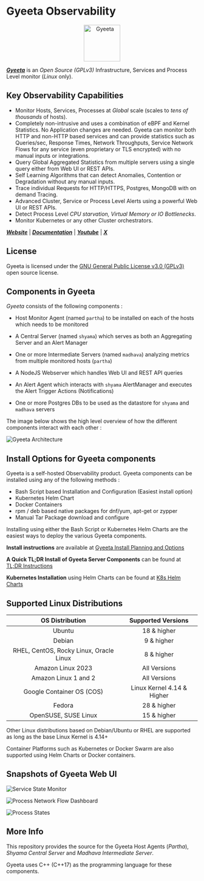 # Gyeeta Observability

<p align="center"><a href="https://gyeeta.io"><img src="https://gyeeta.io/img/gyeeta.png" alt="Gyeeta" width="96" /></a></p>


[***Gyeeta***](https://gyeeta.io) is an *Open Source (GPLv3)* Infrastructure, Services and Process Level monitor (*Linux* only).  


## Key Observability Capabilities

- Monitor Hosts, Services, Processes at *Global* scale (scales to *tens of thousands* of hosts).
- Completely non-intrusive and uses a combination of eBPF and Kernel Statistics. No Application changes are needed. Gyeeta can monitor 
  both HTTP and non-HTTP based services and can provide statistics such as Queries/sec, Response Times, Network Throughputs, Service Network 
  Flows for any service (even proprietary or TLS encrypted) with no manual inputs or integrations.
- Query Global Aggregated Statistics from multiple servers using a single query either from Web UI or REST APIs.
- Self Learning Algorithms that can detect Anomalies, Contention or Degradation without any manual inputs.
- Trace individual Requests for HTTP/HTTPS, Postgres, MongoDB with on demand Tracing.
- Advanced Cluster, Service or Process Level Alerts using a powerful Web UI or REST APIs.
- Detect Process Level *CPU starvation, Virtual Memory or IO Bottlenecks*. 
- Monitor Kubernetes or any other Cluster orchestrators.

[***Website***](https://gyeeta.io) | [***Documentation***](https://gyeeta.io/docs) | [***Youtube***](https://youtube.com/@gyeeta) | [***X***](https://x.com/GyeetaIO)

## License

Gyeeta is licensed under the [GNU General Public License v3.0 (GPLv3)](./LICENSE) open source license.

## Components in Gyeeta

*Gyeeta* consists of the following components :

- Host Monitor Agent (named `partha`) to be installed on each of the hosts which needs to be monitored

- A Central Server (named `shyama`) which serves as both an Aggregating Server and an Alert Manager

- One or more Intermediate Servers (named `madhava`) analyzing metrics from multiple monitored hosts (`partha`)

- A NodeJS Webserver which handles Web UI and REST API queries

- An Alert Agent which interacts with `shyama` AlertManager and executes the Alert Trigger Actions (Notifications)

- One or more Postgres DBs to be used as the datastore for `shyama` and `madhava` servers

The image below shows the high level overview of how the different components interact with each other :

![Gyeeta Architecture](https://gyeeta.io/img/gyeeta_arch.jpg)

## Install Options for Gyeeta components

Gyeeta is a self-hosted Observability product. Gyeeta components can be installed using any of the following methods :

- Bash Script based Installation and Configuration (Easiest install option)
- Kubernetes Helm Chart
- Docker Containers
- rpm / deb based native packages for dnf/yum, apt-get or zypper
- Manual Tar Package download and configure

Installing using either the Bash Script or Kubernetes Helm Charts are the easiest ways to deploy the various Gyeeta
components.

**Install instructions** are available at [Gyeeta Install Planning and Options](https://gyeeta.io/docs/installation/install_options)

**A Quick TL;DR Install of Gyeeta Server Components** can be found at [TL;DR Instructions](https://gyeeta.io/docs/installation/install_options#tldr-quick-single-command-install)

**Kubernetes Installation** using Helm Charts can be found at [K8s Helm Charts](https://gyeeta.io/docs/installation/k8s_helm)

## Supported Linux Distributions

| OS Distribution | Supported Versions |
| :-------------: | :-------------: |
| Ubuntu | 18 & higher |
| Debian | 9 & higher |
| RHEL, CentOS, Rocky Linux, Oracle Linux | 8 & higher |
| Amazon Linux 2023 | All Versions |
| Amazon Linux 1 and 2 | All Versions |
| Google Container OS (COS) | Linux Kernel 4.14 & Higher |
| Fedora | 28 & higher |
| OpenSUSE, SUSE Linux | 15 & higher |

Other Linux distributions based on Debian/Ubuntu or RHEL are supported as long as the base Linux Kernel is 4.14+

Container Platforms such as Kubernetes or Docker Swarm are also supported using Helm Charts or Docker containers.

## Snapshots of Gyeeta Web UI

![Service State Monitor](https://gyeeta.io/img/servicemon.png)

![Process Network Flow Dashboard](https://gyeeta.io/img/procflow.png)

![Process States](https://gyeeta.io/img/procstate1.png)

## More Info 

This repository provides the source for the Gyeeta Host Agents (*Partha*), *Shyama Central Server* and *Madhava Intermediate Server*.

Gyeeta uses C++ (C++17) as the programming language for these components. 

